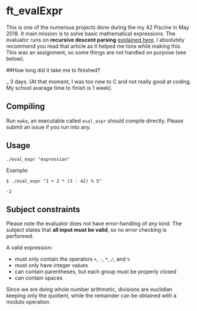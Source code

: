 # ft_evalExpr

This is one of the numerous projects done during the my 42 Piscine in May 2018.
It main mission is to solve basic mathematical expressions. The evaluator runs on **recursive descent parsing**
[explained here](http://www.strchr.com/expression_evaluator). I absolutely
recommend you read that article as it helped me tons while making this.
This was an assignment, so some things are not handled on purpose (see below).

##How long did it take me to finished?

_ 3 days. (At that moment, I was too new to C and not really good at coding. My school avarage time to finish is 1 week).

## Compiling
Run `make`, an executable called `eval_expr` should compile directly. Please
submit an issue if you run into any.

## Usage
`./eval_expr "expression"`

Example:
```
$ ./eval_expr "1 + 2 * (3 - 42) % 5"

-2
```

## Subject constraints
Please note the evaluator does not have error-handling of *any* kind. The
subject states that **all input must be valid**, so no error checking is
performed.

A valid expression:
* must only contain the operators `+`, `-`, `*`, `/`, and `%`
* must only have integer values
* can contain parentheses, but each group must be properly closed
* can contain spaces

Since we are doing whole number arithmetic, divisions are euclidian keeping
only the quotient, while the remainder can be obtained with a modulo operation.
